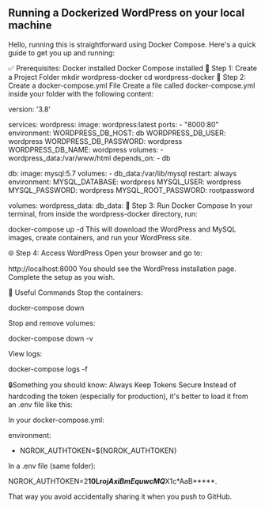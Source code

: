 ## Running a Dockerized WordPress on your local machine
Hello, running this is straightforward using Docker Compose. Here's a quick guide to get you up and running:

✅ Prerequisites:
Docker installed
Docker Compose installed
📁 Step 1: Create a Project Folder
mkdir wordpress-docker
cd wordpress-docker
📝 Step 2: Create a docker-compose.yml File
Create a file called docker-compose.yml inside your folder with the following content:

version: '3.8'

services:
  wordpress:
    image: wordpress:latest
    ports:
      - "8000:80"
    environment:
      WORDPRESS_DB_HOST: db
      WORDPRESS_DB_USER: wordpress
      WORDPRESS_DB_PASSWORD: wordpress
      WORDPRESS_DB_NAME: wordpress
    volumes:
      - wordpress_data:/var/www/html
    depends_on:
      - db

  db:
    image: mysql:5.7
    volumes:
      - db_data:/var/lib/mysql
    restart: always
    environment:
      MYSQL_DATABASE: wordpress
      MYSQL_USER: wordpress
      MYSQL_PASSWORD: wordpress
      MYSQL_ROOT_PASSWORD: rootpassword

volumes:
  wordpress_data:
  db_data:
🚀 Step 3: Run Docker Compose
In your terminal, from inside the wordpress-docker directory, run:

docker-compose up -d
This will download the WordPress and MySQL images, create containers, and run your WordPress site.

🌐 Step 4: Access WordPress
Open your browser and go to:

http://localhost:8000
You should see the WordPress installation page. Complete the setup as you wish.

📌 Useful Commands
Stop the containers:

docker-compose down

Stop and remove volumes:

docker-compose down -v

View logs:

docker-compose logs -f


🔒Something you should know: Always Keep Tokens Secure
Instead of hardcoding the token (especially for production), it's better to load it from an .env file like this:

In your docker-compose.yml:

environment:
  - NGROK_AUTHTOKEN=${NGROK_AUTHTOKEN}
    
In a .env file (same folder):

NGROK_AUTHTOKEN=2**10Lr********ojAxiBmEq***uwcMQ***X1c*AaB*****.

That way you avoid accidentally sharing it when you push to GitHub.
